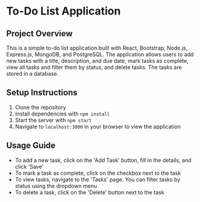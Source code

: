 # To-Do List Application

## Project Overview

This is a simple to-do list application built with React, Bootstrap, Node.js, Express.js, MongoDB, and PostgreSQL. The application allows users to add new tasks with a title, description, and due date, mark tasks as complete, view all tasks and filter them by status, and delete tasks. The tasks are stored in a database.

## Setup Instructions

1. Clone the repository
2. Install dependencies with `npm install`
3. Start the server with `npm start`
4. Navigate to `localhost:3000` in your browser to view the application

## Usage Guide

- To add a new task, click on the 'Add Task' button, fill in the details, and click 'Save'
- To mark a task as complete, click on the checkbox next to the task
- To view tasks, navigate to the 'Tasks' page. You can filter tasks by status using the dropdown menu
- To delete a task, click on the 'Delete' button next to the task